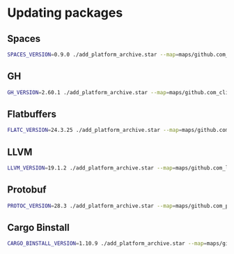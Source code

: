 
# Updating packages

## Spaces

```sh
SPACES_VERSION=0.9.0 ./add_platform_archive.star --map=maps/github.com_work-spaces_spaces.toml --tag=v$SPACES_VERSION --version=$SPACES_VERSION
```

## GH

```sh
GH_VERSION=2.60.1 ./add_platform_archive.star --map=maps/github.com_cli_cli.toml --tag=v$GH_VERSION --version=$GH_VERSION
```

## Flatbuffers

```sh
FLATC_VERSION=24.3.25 ./add_platform_archive.star --map=maps/github.com_google_flatbuffers.toml --tag=v$FLATC_VERSION --version=$FLATC_VERSION
```

## LLVM

```sh
LLVM_VERSION=19.1.2 ./add_platform_archive.star --map=maps/github.com_llvm_llvm-project.toml --tag=llvmorg-$LLVM_VERSION --version=$LLVM_VERSION
```

## Protobuf

```sh
PROTOC_VERSION=28.3 ./add_platform_archive.star --map=maps/github.com_protocolbuffers_protobuf.toml --tag=v$PROTOC_VERSION --version=$PROTOC_VERSION
```

## Cargo Binstall

```sh
CARGO_BINSTALL_VERSION=1.10.9 ./add_platform_archive.star --map=maps/github.com_cargo-bins_cargo-binstall.toml --tag=v$CARGO_BINSTALL_VERSION --version=$CARGO_BINSTALL_VERSION
```


